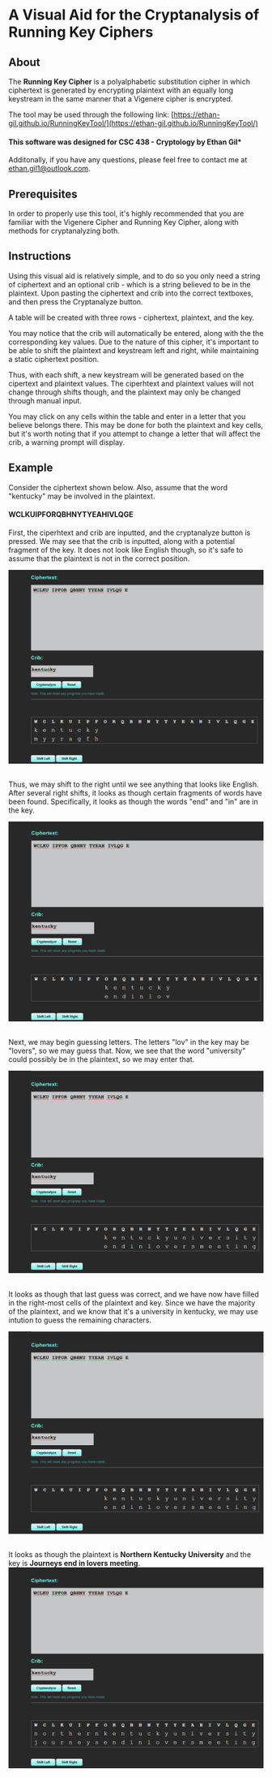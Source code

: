 
# A Visual Aid for the Cryptanalysis of Running Key Ciphers

  

## About

  
  

The **Running Key Cipher** is a polyalphabetic substitution cipher in which ciphertext is generated by encrypting plaintext with an equally long keystream in the same manner that a Vigenere cipher is encrypted.

  

The tool may be used through the following link: [https://ethan-gil.github.io/RunningKeyTool/](https://ethan-gil.github.io/RunningKeyTool/)

#### This software was designed for CSC 438 - Cryptology by Ethan Gil*
Additonally, if you have any questions, please feel free to contact me at ethan.gil1@outlook.com.
  
  

## Prerequisites

  

In order to properly use this tool, it's highly recommended that you are familiar with the Vigenere Cipher and Running Key Cipher, along with methods for cryptanalyzing both.

  
  

## Instructions

  

Using this visual aid is relatively simple, and to do so you only need a string of ciphertext and an optional crib - which is a string believed to be in the plaintext. Upon pasting the ciphertext and crib into the correct textboxes, and then press the Cryptanalyze button.

  

A table will be created with three rows - ciphertext, plaintext, and the key.

  

You may notice that the crib will automatically be entered, along with the the corresponding key values. Due to the nature of this cipher, it's important to be able to shift the plaintext and keystream left and right, while maintaining a static ciphertext position.

  

Thus, with each shift, a new keystream will be generated based on the cipertext and plaintext values. The ciperhtext and plaintext values will not change through shifts though, and the plaintext may only be changed through manual input.

  

You may click on any cells within the table and enter in a letter that you believe belongs there. This may be done for both the plaintext and key cells, but it's worth noting that if you attempt to change a letter that will affect the crib, a warning prompt will display.

  
## Example
Consider the ciphertext shown below. Also, assume that the word "kentucky" may be involved in the plaintext.

#### WCLKUIPFORQBHNYTYEAHIVLQGE

  
First, the ciperhtext and crib are inputted, and the cryptanalyze button is pressed. We may see that the crib is inputted, along with a potential fragment of the key. It does not look like English though, so it's safe to assume that the plaintext is not in the correct position.


![1.png](images/1.png?raw=true  "1.png")
##

Thus, we may shift to the right until we see anything that looks like English. After several right shifts, it looks as though certain fragments of words have been found. Specifically, it looks as though the words "end" and "in" are in the key.


![2.png](images/2.png?raw=true  "2.png")
##


Next, we may begin guessing letters. The letters "lov" in the key may be "lovers", so we may guess that. Now, we see that the word "university" could possibly be in the plaintext, so we may enter that.


![3.png](images/4.png?raw=true  "3.png")
##

It looks as though that last guess was correct, and we have now have filled in the right-most cells of the plaintext and key. Since we have the majority of the plaintext, and we know that it's a university in kentucky, we may use intution to guess the remaining characters.


![4.png](images/4.png?raw=true  "4.png")
##


It looks as though the plaintext is **Northern Kentucky University** and the key is **Journeys end in lovers meeting**.
![5.png](images/5.png?raw=true  "5.png")


